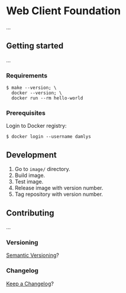 Web Client Foundation
===

...

## Getting started

...

### Requirements

```
$ make --version; \
  docker --version; \
  docker run --rm hello-world
```

### Prerequisites

Login to Docker registry:

```
$ docker login --username damlys
```

## Development

1. Go to `image/` directory.
1. Build image.
1. Test image.
1. Release image with version number.
1. Tag repository with version number.

## Contributing

...

### Versioning

[Semantic Versioning](http://semver.org/)?

### Changelog

[Keep a Changelog](https://keepachangelog.com/)?
